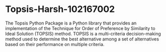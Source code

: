 # Topsis-Harsh-102167002
The Topsis Python Package is a Python library that provides an implementation of the Technique for Order of Preference by Similarity to Ideal Solution (TOPSIS) method. TOPSIS is a multi-criteria decision-making method used to determine the best alternative among a set of alternatives based on their performance on multiple criteria.
